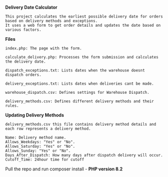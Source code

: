 **Delivery Date Calculator**

    This project calculates the earliest possible delivery date for orders based on delivery methods and exceptions. 
    It uses a web form to get order details and updates the date based on various factors.

**Files**
    
    index.php: The page with the form.
    
    calculate_delivery.php: Processes the form submission and calculates the delivery date.
    
    dispatch_exceptions.txt: Lists dates when the warehouse doesnt dispatch orders.
    
    delivery_exceptions.txt: Lists dates when deliveries cant be made.

    warehouse_dispatch.csv: Defines settings for Warehouse Dispatch.

    delivery_methods.csv: Defines different delivery methods and their rules.

**Updating Delivery Methods**

    delivery_methods.csv this file contains delivery method details and each row represents a delivery method. 

    Name: Delivery method name.
    Allows_Weekdays: "Yes" or "No".
    Allows_Saturday: "Yes" or "No".
    Allows_Sunday: "Yes" or "No".
    Days_After_Dispatch: How many days after dispatch delivery will occur.
    Cutoff_Time: 24hour time for cutoff

Pull the repo and run composer install - **PHP version 8.2**
